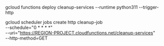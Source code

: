 gcloud functions deploy cleanup-services --runtime python311 --trigger-http

gcloud scheduler jobs create http cleanup-job \
  --schedule="0 * * * *" \
  --uri="https://REGION-PROJECT.cloudfunctions.net/cleanup-services" \
  --http-method=GET
  